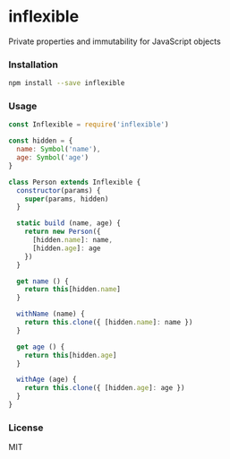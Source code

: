 # inflexible

Private properties and immutability for JavaScript objects 

### Installation

```bash
npm install --save inflexible
```

### Usage
```javascript
const Inflexible = require('inflexible')

const hidden = {
  name: Symbol('name'),
  age: Symbol('age')
}

class Person extends Inflexible {
  constructor(params) {
    super(params, hidden)
  }

  static build (name, age) {
    return new Person({
      [hidden.name]: name,
      [hidden.age]: age
    })
  }

  get name () {
    return this[hidden.name]
  }

  withName (name) {
    return this.clone({ [hidden.name]: name })
  }

  get age () {
    return this[hidden.age]
  }

  withAge (age) {
    return this.clone({ [hidden.age]: age })
  }
}
```

### License
MIT
